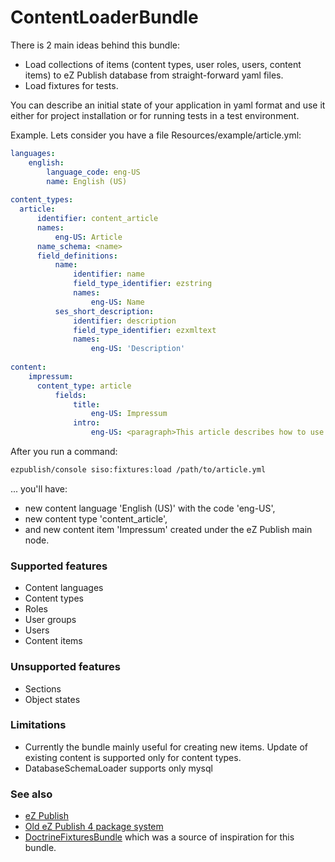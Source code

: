 # ContentLoaderBundle

There is 2 main ideas behind this bundle:

 * Load collections of items (content types, user roles, users, content items) to eZ Publish database from straight-forward yaml files.
 * Load fixtures for tests.

You can describe an initial state of your application in yaml format and use it either for project installation or for running tests in a test environment.

Example. Lets consider you have a file Resources/example/article.yml:

```yaml
languages:
    english:
        language_code: eng-US
        name: English (US)
        
content_types:
  article:
      identifier: content_article
      names:
          eng-US: Article
      name_schema: <name>
      field_definitions:
          name:
              identifier: name
              field_type_identifier: ezstring
              names:
                  eng-US: Name
          ses_short_description:
              identifier: description
              field_type_identifier: ezxmltext
              names:
                  eng-US: 'Description'
                  
content:                  
    impressum:
      content_type: article
          fields:
              title:
                  eng-US: Impressum
              intro:
                  eng-US: <paragraph>This article describes how to use ContentLoaderBundle.</paragraph>
```

After you run a command:
```bash
ezpublish/console siso:fixtures:load /path/to/article.yml
```

... you'll have:
* new content language 'English (US)' with the code 'eng-US',
* new content type 'content_article',
* and new content item 'Impressum' created under the eZ Publish main node.


### Supported features
* Content languages
* Content types
* Roles
* User groups
* Users
* Content items

### Unsupported features
* Sections
* Object states

### Limitations
* Currently the bundle mainly useful for creating new items. Update of existing content is supported only for content types.
* DatabaseSchemaLoader supports only mysql

### See also
 * [eZ Publish](http://en.wikipedia.org/wiki/EZ_Publish)
 * [Old eZ Publish 4 package system](https://doc.ez.no/eZ-Publish/Technical-manual/4.x/Features/Packages)
 * [DoctrineFixturesBundle](http://symfony.com/doc/current/bundles/DoctrineFixturesBundle/index.html) which was a source of inspiration for this bundle.
